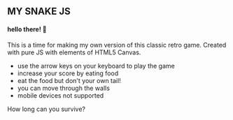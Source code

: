 ## MY SNAKE JS

#### hello there! 👋

This is a time for making my own version of this classic retro game.
Created with pure JS with elements of HTML5 Canvas.

* use the arrow keys on your keyboard to play the game
* increase your score by eating food 
* eat the food but don't your own tail!
* you can move through the walls
* mobile devices not supported

How long can you survive?



